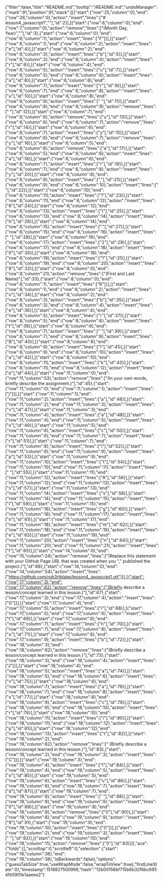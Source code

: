 {"filter":false,"title":"README.md","tooltip":"/README.md","undoManager":{"mark":91,"position":91,"stack":[[{"start":{"row":25,"column":0},"end":{"row":26,"column":0},"action":"insert","lines":["# lesson4_javascript1",""],"id":2}],[{"start":{"row":6,"column":0},"end":{"row":7,"column":0},"action":"remove","lines":["(Month Day, Year)",""],"id":3},{"start":{"row":6,"column":0},"end":{"row":6,"column":1},"action":"insert","lines":["F"]}],[{"start":{"row":6,"column":1},"end":{"row":6,"column":2},"action":"insert","lines":["e"],"id":4}],[{"start":{"row":6,"column":2},"end":{"row":6,"column":3},"action":"insert","lines":["b"],"id":5}],[{"start":{"row":6,"column":3},"end":{"row":6,"column":4},"action":"insert","lines":["r"],"id":6}],[{"start":{"row":6,"column":4},"end":{"row":6,"column":5},"action":"insert","lines":["u"],"id":7}],[{"start":{"row":6,"column":5},"end":{"row":6,"column":6},"action":"insert","lines":["a"],"id":8}],[{"start":{"row":6,"column":6},"end":{"row":6,"column":7},"action":"insert","lines":["r"],"id":9}],[{"start":{"row":6,"column":7},"end":{"row":6,"column":8},"action":"insert","lines":["u"],"id":10}],[{"start":{"row":6,"column":8},"end":{"row":6,"column":9},"action":"insert","lines":[" "],"id":11}],[{"start":{"row":6,"column":8},"end":{"row":6,"column":9},"action":"remove","lines":[" "],"id":12}],[{"start":{"row":6,"column":7},"end":{"row":6,"column":8},"action":"remove","lines":["u"],"id":13}],[{"start":{"row":6,"column":6},"end":{"row":6,"column":7},"action":"remove","lines":["r"],"id":14}],[{"start":{"row":6,"column":6},"end":{"row":6,"column":7},"action":"insert","lines":["y"],"id":15}],[{"start":{"row":6,"column":6},"end":{"row":6,"column":7},"action":"remove","lines":["y"],"id":16}],[{"start":{"row":6,"column":5},"end":{"row":6,"column":6},"action":"remove","lines":["a"],"id":17}],[{"start":{"row":6,"column":5},"end":{"row":6,"column":6},"action":"insert","lines":["a"],"id":18}],[{"start":{"row":6,"column":6},"end":{"row":6,"column":7},"action":"insert","lines":["r"],"id":19}],[{"start":{"row":6,"column":7},"end":{"row":6,"column":8},"action":"insert","lines":["y"],"id":20}],[{"start":{"row":6,"column":8},"end":{"row":6,"column":9},"action":"insert","lines":[","],"id":21}],[{"start":{"row":6,"column":9},"end":{"row":6,"column":10},"action":"insert","lines":[" "],"id":22}],[{"start":{"row":6,"column":10},"end":{"row":6,"column":11},"action":"insert","lines":["1"],"id":23}],[{"start":{"row":6,"column":11},"end":{"row":6,"column":12},"action":"insert","lines":["6"],"id":24}],[{"start":{"row":6,"column":12},"end":{"row":6,"column":13},"action":"insert","lines":["t"],"id":25}],[{"start":{"row":6,"column":13},"end":{"row":6,"column":14},"action":"insert","lines":["h"],"id":26}],[{"start":{"row":6,"column":14},"end":{"row":6,"column":15},"action":"insert","lines":["."],"id":27}],[{"start":{"row":6,"column":15},"end":{"row":6,"column":16},"action":"insert","lines":[" "],"id":28}],[{"start":{"row":6,"column":16},"end":{"row":6,"column":17},"action":"insert","lines":["2"],"id":29}],[{"start":{"row":6,"column":17},"end":{"row":6,"column":18},"action":"insert","lines":["0"],"id":30}],[{"start":{"row":6,"column":18},"end":{"row":6,"column":19},"action":"insert","lines":["1"],"id":31}],[{"start":{"row":6,"column":19},"end":{"row":6,"column":20},"action":"insert","lines":["8"],"id":32}],[{"start":{"row":8,"column":0},"end":{"row":8,"column":21},"action":"remove","lines":["(First and Last Name)"],"id":33},{"start":{"row":8,"column":0},"end":{"row":8,"column":1},"action":"insert","lines":["R"]}],[{"start":{"row":8,"column":1},"end":{"row":8,"column":2},"action":"insert","lines":["o"],"id":34}],[{"start":{"row":8,"column":2},"end":{"row":8,"column":3},"action":"insert","lines":["b"],"id":35}],[{"start":{"row":8,"column":3},"end":{"row":8,"column":4},"action":"insert","lines":["e"],"id":36}],[{"start":{"row":8,"column":4},"end":{"row":8,"column":5},"action":"insert","lines":["r"],"id":37}],[{"start":{"row":8,"column":5},"end":{"row":8,"column":6},"action":"insert","lines":["t"],"id":38}],[{"start":{"row":8,"column":6},"end":{"row":8,"column":7},"action":"insert","lines":[" "],"id":39}],[{"start":{"row":8,"column":7},"end":{"row":8,"column":8},"action":"insert","lines":["B"],"id":40}],[{"start":{"row":8,"column":8},"end":{"row":8,"column":9},"action":"insert","lines":["l"],"id":41}],[{"start":{"row":8,"column":9},"end":{"row":8,"column":10},"action":"insert","lines":["a"],"id":42}],[{"start":{"row":8,"column":10},"end":{"row":8,"column":11},"action":"insert","lines":["k"],"id":43}],[{"start":{"row":8,"column":11},"end":{"row":8,"column":12},"action":"insert","lines":["e"],"id":44}],[{"start":{"row":11,"column":0},"end":{"row":11,"column":53},"action":"remove","lines":["(In your own words, briefly describe the assignment.)"],"id":45},{"start":{"row":11,"column":0},"end":{"row":11,"column":1},"action":"insert","lines":["j"]}],[{"start":{"row":11,"column":1},"end":{"row":11,"column":2},"action":"insert","lines":["a"],"id":46}],[{"start":{"row":11,"column":2},"end":{"row":11,"column":3},"action":"insert","lines":["v"],"id":47}],[{"start":{"row":11,"column":3},"end":{"row":11,"column":4},"action":"insert","lines":["a"],"id":48}],[{"start":{"row":11,"column":4},"end":{"row":11,"column":5},"action":"insert","lines":["s"],"id":49}],[{"start":{"row":11,"column":5},"end":{"row":11,"column":6},"action":"insert","lines":["c"],"id":50}],[{"start":{"row":11,"column":6},"end":{"row":11,"column":7},"action":"insert","lines":["r"],"id":51}],[{"start":{"row":11,"column":7},"end":{"row":11,"column":8},"action":"insert","lines":["i"],"id":52}],[{"start":{"row":11,"column":8},"end":{"row":11,"column":9},"action":"insert","lines":["p"],"id":53}],[{"start":{"row":11,"column":9},"end":{"row":11,"column":10},"action":"insert","lines":["t"],"id":54}],[{"start":{"row":11,"column":10},"end":{"row":11,"column":11},"action":"insert","lines":[" "],"id":55}],[{"start":{"row":11,"column":11},"end":{"row":11,"column":12},"action":"insert","lines":["A"],"id":56}],[{"start":{"row":11,"column":12},"end":{"row":11,"column":13},"action":"insert","lines":["s"],"id":57}],[{"start":{"row":11,"column":13},"end":{"row":11,"column":14},"action":"insert","lines":["s"],"id":58}],[{"start":{"row":11,"column":14},"end":{"row":11,"column":15},"action":"insert","lines":["i"],"id":59}],[{"start":{"row":11,"column":15},"end":{"row":11,"column":16},"action":"insert","lines":["g"],"id":60}],[{"start":{"row":11,"column":16},"end":{"row":11,"column":17},"action":"insert","lines":["n"],"id":61}],[{"start":{"row":11,"column":17},"end":{"row":11,"column":18},"action":"insert","lines":["m"],"id":62}],[{"start":{"row":11,"column":18},"end":{"row":11,"column":19},"action":"insert","lines":["e"],"id":63}],[{"start":{"row":11,"column":19},"end":{"row":11,"column":20},"action":"insert","lines":["n"],"id":64}],[{"start":{"row":11,"column":20},"end":{"row":11,"column":21},"action":"insert","lines":["t"],"id":65}],[{"start":{"row":14,"column":0},"end":{"row":15,"column":24},"action":"remove","lines":["(Replace this statement with your GitHub Page URL that was created when you "," published the project.)"],"id":66},{"start":{"row":14,"column":0},"end":{"row":14,"column":54},"action":"insert","lines":["https://github.com/rob3rtblake/lesson4_javascript1.git"]}],[{"start":{"row":17,"column":3},"end":{"row":17,"column":62},"action":"remove","lines":["(Briefly describe a lesson/concept learned in this lesson.)"],"id":67},{"start":{"row":17,"column":3},"end":{"row":17,"column":4},"action":"insert","lines":["G"]}],[{"start":{"row":17,"column":4},"end":{"row":17,"column":5},"action":"insert","lines":["i"],"id":68}],[{"start":{"row":17,"column":5},"end":{"row":17,"column":6},"action":"insert","lines":["t"],"id":69}],[{"start":{"row":17,"column":6},"end":{"row":17,"column":7},"action":"insert","lines":["h"],"id":70}],[{"start":{"row":17,"column":7},"end":{"row":17,"column":8},"action":"insert","lines":["u"],"id":71}],[{"start":{"row":17,"column":8},"end":{"row":17,"column":9},"action":"insert","lines":["b"],"id":72}],[{"start":{"row":18,"column":3},"end":{"row":18,"column":62},"action":"remove","lines":["(Briefly describe a lesson/concept learned in this lesson.)"],"id":73},{"start":{"row":18,"column":3},"end":{"row":18,"column":4},"action":"insert","lines":["J"]}],[{"start":{"row":18,"column":4},"end":{"row":18,"column":5},"action":"insert","lines":["a"],"id":74}],[{"start":{"row":18,"column":5},"end":{"row":18,"column":6},"action":"insert","lines":["v"],"id":75}],[{"start":{"row":18,"column":6},"end":{"row":18,"column":7},"action":"insert","lines":["a"],"id":76}],[{"start":{"row":18,"column":7},"end":{"row":18,"column":8},"action":"insert","lines":["s"],"id":77}],[{"start":{"row":18,"column":8},"end":{"row":18,"column":9},"action":"insert","lines":["c"],"id":78}],[{"start":{"row":18,"column":9},"end":{"row":18,"column":10},"action":"insert","lines":["r"],"id":79}],[{"start":{"row":18,"column":10},"end":{"row":18,"column":11},"action":"insert","lines":["i"],"id":80}],[{"start":{"row":18,"column":11},"end":{"row":18,"column":12},"action":"insert","lines":["p"],"id":81}],[{"start":{"row":18,"column":12},"end":{"row":18,"column":13},"action":"insert","lines":["t"],"id":82}],[{"start":{"row":19,"column":2},"end":{"row":19,"column":62},"action":"remove","lines":[" (Briefly describe a lesson/concept learned in this lesson.)"],"id":83},{"start":{"row":19,"column":2},"end":{"row":19,"column":3},"action":"insert","lines":["C"]}],[{"start":{"row":19,"column":3},"end":{"row":19,"column":4},"action":"insert","lines":["l"],"id":84}],[{"start":{"row":19,"column":4},"end":{"row":19,"column":5},"action":"insert","lines":["o"],"id":85}],[{"start":{"row":19,"column":5},"end":{"row":19,"column":6},"action":"insert","lines":["u"],"id":86}],[{"start":{"row":19,"column":6},"end":{"row":19,"column":7},"action":"insert","lines":["d"],"id":87}],[{"start":{"row":19,"column":7},"end":{"row":19,"column":8},"action":"insert","lines":[" "],"id":88}],[{"start":{"row":19,"column":8},"end":{"row":19,"column":9},"action":"insert","lines":["0"],"id":89}],[{"start":{"row":19,"column":8},"end":{"row":19,"column":9},"action":"remove","lines":["0"],"id":90}],[{"start":{"row":19,"column":8},"end":{"row":19,"column":9},"action":"insert","lines":["9"],"id":91},{"start":{"row":19,"column":9},"end":{"row":19,"column":10},"action":"insert","lines":["0"]}],[{"start":{"row":19,"column":2},"end":{"row":19,"column":3},"action":"insert","lines":[" "],"id":92}],[{"start":{"row":19,"column":10},"end":{"row":19,"column":11},"action":"remove","lines":["0"],"id":93}]]},"ace":{"folds":[],"scrolltop":0,"scrollleft":0,"selection":{"start":{"row":16,"column":38},"end":{"row":16,"column":38},"isBackwards":false},"options":{"guessTabSize":true,"useWrapMode":false,"wrapToView":true},"firstLineState":0},"timestamp":1518827500968,"hash":"12b00156bf715b6b32f6bc6954fb5901e1aaeee2"}